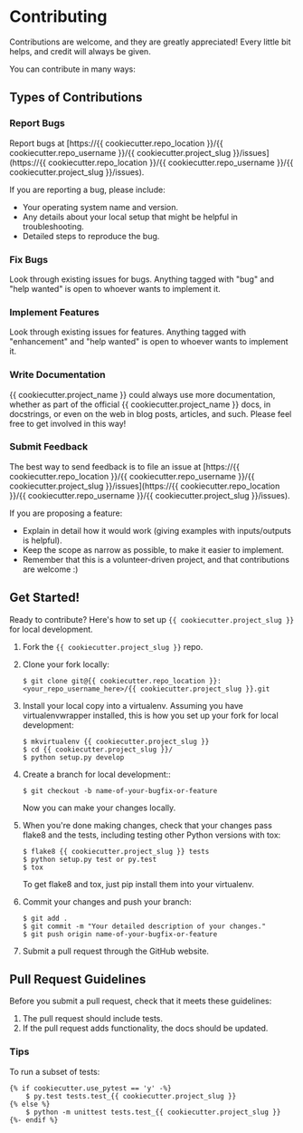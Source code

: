 # Contributing

Contributions are welcome, and they are greatly appreciated! Every
little bit helps, and credit will always be given.

You can contribute in many ways:

## Types of Contributions

### Report Bugs

Report bugs at [https://{{ cookiecutter.repo_location }}/{{ cookiecutter.repo_username }}/{{ cookiecutter.project_slug }}/issues](https://{{ cookiecutter.repo_location }}/{{ cookiecutter.repo_username }}/{{ cookiecutter.project_slug }}/issues).

If you are reporting a bug, please include:

* Your operating system name and version.
* Any details about your local setup that might be helpful in troubleshooting.
* Detailed steps to reproduce the bug.

### Fix Bugs

Look through existing issues for bugs. Anything tagged with "bug" and "help wanted" is open to whoever wants to implement it.

### Implement Features

Look through existing issues for features. Anything tagged with "enhancement" and "help wanted" is open to whoever wants to implement it.

### Write Documentation

{{ cookiecutter.project_name }} could always use more documentation, whether as part of the
official {{ cookiecutter.project_name }} docs, in docstrings, or even on the web in blog posts,
articles, and such. Please feel free to get involved in this way!

### Submit Feedback

The best way to send feedback is to file an issue at [https://{{ cookiecutter.repo_location }}/{{ cookiecutter.repo_username }}/{{ cookiecutter.project_slug }}/issues](https://{{ cookiecutter.repo_location }}/{{ cookiecutter.repo_username }}/{{ cookiecutter.project_slug }}/issues).

If you are proposing a feature:

* Explain in detail how it would work (giving examples with inputs/outputs is helpful).
* Keep the scope as narrow as possible, to make it easier to implement.
* Remember that this is a volunteer-driven project, and that contributions
  are welcome :)

## Get Started!

Ready to contribute? Here's how to set up `{{ cookiecutter.project_slug }}` for local development.

1. Fork the `{{ cookiecutter.project_slug }}` repo.
2. Clone your fork locally:

    ```
    $ git clone git@{{ cookiecutter.repo_location }}:<your_repo_username_here>/{{ cookiecutter.project_slug }}.git
    ```

3. Install your local copy into a virtualenv. Assuming you have virtualenvwrapper installed, this is how you set up your fork for local development:

    ```
    $ mkvirtualenv {{ cookiecutter.project_slug }}
    $ cd {{ cookiecutter.project_slug }}/
    $ python setup.py develop
    ```

4. Create a branch for local development::

    ```
    $ git checkout -b name-of-your-bugfix-or-feature
    ```

   Now you can make your changes locally.

5. When you're done making changes, check that your changes pass flake8 and the tests, including testing other Python versions with tox:

    ```
    $ flake8 {{ cookiecutter.project_slug }} tests
    $ python setup.py test or py.test
    $ tox
    ```

   To get flake8 and tox, just pip install them into your virtualenv.

6. Commit your changes and push your branch:

    ```
    $ git add .
    $ git commit -m "Your detailed description of your changes."
    $ git push origin name-of-your-bugfix-or-feature
    ```

7. Submit a pull request through the GitHub website.

## Pull Request Guidelines

Before you submit a pull request, check that it meets these guidelines:

1. The pull request should include tests.
2. If the pull request adds functionality, the docs should be updated.

### Tips

To run a subset of tests:

```
{% if cookiecutter.use_pytest == 'y' -%}
    $ py.test tests.test_{{ cookiecutter.project_slug }}
{% else %}
    $ python -m unittest tests.test_{{ cookiecutter.project_slug }}
{%- endif %}
```
